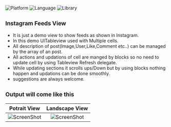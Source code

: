 ![Platform](http://img.shields.io/badge/platform-ios-blue.svg?style=flat)
![Language](https://img.shields.io/badge/Language-Objective----C-yellowgreen.svg)
![Library](https://img.shields.io/badge/Library-%20Innovative-orange.svg)

<sub>Instagram Feeds View</sub>
-
* It is just a demo view to show feeds as shown in Instagram.
* In this demo UITableview used with Multiple cells.
* All description of post(Image,User,Like,Comment etc..) can be managed by the array of an post.
* All actions and updations of cell are manged by blocks so no need to update cell by using Tableview Refresh delegate.
* While updating sections it scrolls ups/Down but by using blocks nothing happen and updations can be done smoothly.
* suggestions are always welcome.

<sub>Output will come like this</sub>
-
| Potrait View    | Landscape View|
| ------------- |:-------------:|
| ![ScreenShot](https://github.com/sagarshirbhate/Instagram-Feed-View/blob/master/1.gif)|![ScreenShot](https://github.com/sagarshirbhate/Instagram-Feed-View/blob/master/2.gif)|

